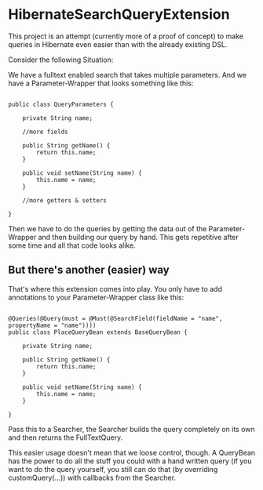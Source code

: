HibernateSearchQueryExtension
=====================

This project is an attempt (currently more of a proof of concept) to
make queries in Hibernate even easier than with the already
existing DSL.

Consider the following Situation:

We have a fulltext enabled search that takes
multiple parameters. And we have a Parameter-Wrapper
that looks something like this:

<pre><code>
public class QueryParameters {

	private String name;
	
	//more fields

	public String getName() {
		return this.name;
	}

	public void setName(String name) {
		this.name = name;
	}
	
	//more getters & setters

}
</code></pre>

Then we have to do the queries by getting the
data out of the Parameter-Wrapper and then
building our query by hand. This gets repetitive
after some time and all that code looks alike.

But there's another (easier) way
---------------------------------

That's where this extension comes into play.
You only have to add annotations to your
Parameter-Wrapper class like this:

<pre><code>
@Queries(@Query(must = @Must(@SearchField(fieldName = "name", propertyName = "name"))))
public class PlaceQueryBean extends BaseQueryBean<Place> {

	private String name;

	public String getName() {
		return this.name;
	}

	public void setName(String name) {
		this.name = name;
	}

}
</code></pre>

Pass this to a Searcher, the Searcher builds the query
completely on its own and then returns
the FullTextQuery.

This easier usage doesn't mean that we loose control, though.
A QueryBean has the power to do all the stuff
you could with a hand written query
(if you want to do the query yourself, you still can do that (by overriding customQuery(...))
with callbacks from the Searcher.
